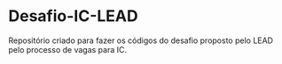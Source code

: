 # Desafio-IC-LEAD
Repositório criado para fazer os códigos do desafio proposto pelo LEAD pelo processo de vagas para IC. 

